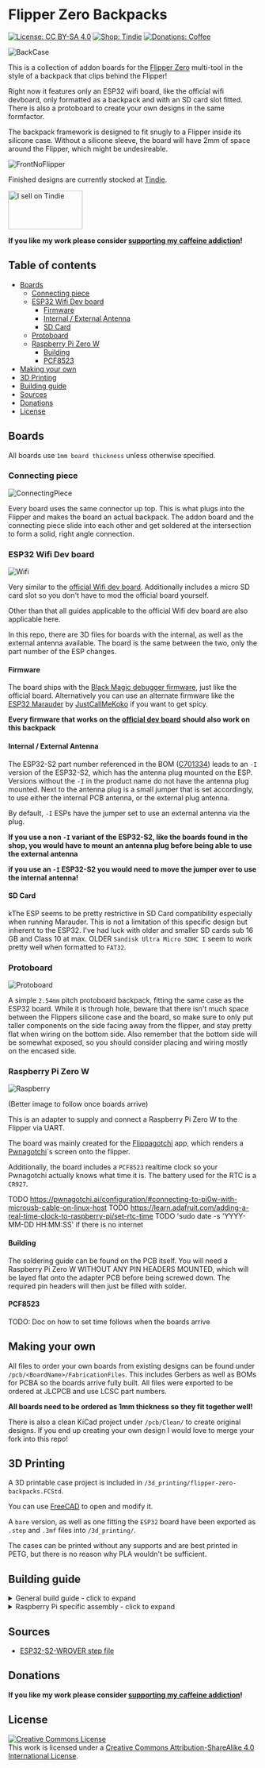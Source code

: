 # Flipper Zero Backpacks <!-- omit in toc -->

[![License: CC BY-SA 4.0](https://img.shields.io/badge/license-CC%20BY--SA%204.0-blue?style=flat-square)](https://creativecommons.org/licenses/by-sa/4.0/)
[![Shop: Tindie](https://img.shields.io/badge/shop-Tindie-blue?style=flat-square)](https://www.tindie.com/stores/binary-6/?ref=offsite_badges&utm_source=sellers_Chrismettal&utm_medium=badges&utm_campaign=badge_medium)
[![Donations: Coffee](https://img.shields.io/badge/donations-Coffee-brown?style=flat-square)](https://github.com/Chrismettal#donations)

![BackCase](/img/BackCaseWifi.png)

This is a collection of addon boards for the [Flipper Zero](https://flipperzero.one/) multi-tool in the style of a backpack that clips behind the Flipper!

Right now it features only an ESP32 wifi board, like the official wifi devboard, only formatted as a backpack and with an SD card slot fitted. There is also a protoboard to create your own designs in the same formfactor.

The backpack framework is designed to fit snugly to a Flipper inside its silicone case. Without a silicone sleeve, the board will have 2mm of space around the Flipper, which might be undesireable.

![FrontNoFlipper](img/FrontNoFlipper.png)

Finished designs are currently stocked at [Tindie](https://www.tindie.com/stores/binary-6/).

<a href="https://www.tindie.com/stores/binary-6/?ref=offsite_badges&utm_source=sellers_Chrismettal&utm_medium=badges&utm_campaign=badge_medium"><img src="https://d2ss6ovg47m0r5.cloudfront.net/badges/tindie-mediums.png" alt="I sell on Tindie" width="150" height="78"></a>

**If you like my work please consider [supporting my caffeine addiction](https://github.com/Chrismettal#donations)!**

## Table of contents <!-- omit in toc -->

- [Boards](#boards)
  - [Connecting piece](#connecting-piece)
  - [ESP32 Wifi Dev board](#esp32-wifi-dev-board)
    - [Firmware](#firmware)
    - [Internal / External Antenna](#internal--external-antenna)
    - [SD Card](#sd-card)
  - [Protoboard](#protoboard)
  - [Raspberry Pi Zero W](#raspberry-pi-zero-w)
    - [Building](#building)
    - [PCF8523](#pcf8523)
- [Making your own](#making-your-own)
- [3D Printing](#3d-printing)
- [Building guide](#building-guide)
- [Sources](#sources)
- [Donations](#donations)
- [License](#license)

## Boards

All boards use `1mm board thickness` unless otherwise specified.

### Connecting piece

![ConnectingPiece](img/ConnectingPiece.png)

Every board uses the same connector up top. This is what plugs into the Flipper and makes the board an actual backpack.
The addon board and the connecting piece slide into each other and get soldered at the intersection to form a solid, right angle connection.

### ESP32 Wifi Dev board

![Wifi](img/NiceBack.jpg)

Very similar to the [official Wifi dev board](https://shop.flipperzero.one/collections/flipper-zero-accessories/products/wifi-devboard). Additionally includes a micro SD card slot so you don't have to mod the official board yourself. 

Other than that all guides applicable to the official Wifi dev board are also applicable here.

In this repo, there are 3D files for boards with the internal, as well as the external antenna available. The board is the same between the two, only the part number of the ESP changes.

#### Firmware

The board ships with the [Black Magic debugger firmware](https://black-magic.org/), just like the official board. Alternatively you can use an alternate firmware like the [ESP32 Marauder](https://github.com/justcallmekoko/ESP32Marauder/wiki/flipper-zero) by [JustCallMeKoko](https://github.com/justcallmekoko) if you want to get spicy.

**Every firmware that works on the [official dev board](https://shop.flipperzero.one/collections/flipper-zero-accessories/products/wifi-devboard) should also work on this backpack**

#### Internal / External Antenna

The ESP32-S2 part number referenced in the BOM ([C701334](https://www.lcsc.com/product-detail/WiFi-Modules_Espressif-Systems-ESP32-S2-WROVER-I-N4R2_C701334.html)) leads to an `-I` version of the ESP32-S2, which has the antenna plug mounted on the ESP. Versions without the `-I` in the product name do not have the antenna plug mounted. Next to the antenna plug is a small jumper that is set accordingly, to use either the internal PCB antenna, or the external plug antenna.

By default, `-I` ESPs have the jumper set to use an external antenna via the plug. 

**If you use a non `-I` variant of the ESP32-S2, like the boards found in the shop, you would have to mount an antenna plug before being able to use the external antenna**

**if you use an `-I` ESP32-S2 you would need to move the jumper over to use the internal antenna!**

#### SD Card

kThe ESP seems to be pretty restrictive in SD Card compatibility especially when running Marauder. This is not a limitation of this specific design but inherent to the ESP32. I've had luck with older and smaller SD cards sub 16 GB and Class 10 at max. OLDER `Sandisk Ultra Micro SDHC I` seem to work pretty well when formatted to `FAT32`.

### Protoboard

![Protoboard](/img/ProtoNiceTop.jpg)

A simple `2.54mm` pitch protoboard backpack, fitting the same case as the ESP32 board. While it is through hole, beware that there isn't much space between the Flippers silicone case and the board, so make sure to only put taller components on the side facing away from the flipper, and stay pretty flat when wiring on the bottom side. Also remember that the bottom side will be somewhat exposed, so you should consider placing and wiring mostly on the encased side.

### Raspberry Pi Zero W

![Raspberry](/img/Raspberry.jpg)

(Better image to follow once boards arrive)

This is an adapter to supply and connect a Raspberry Pi Zero W to the Flipper via UART.

The board was mainly created for the [Flippagotchi](https://github.com/Matt-London/pwnagotchi-flipper) app, which renders a [Pwnagotchi](https://pwnagotchi.ai/)`s screen onto the flipper.

Additionally, the board includes a `PCF8523` realtime clock so your Pwnagotchi actually knows what time it is. The battery used for the RTC is a `CR927`.

TODO https://pwnagotchi.ai/configuration/#connecting-to-pi0w-with-microusb-cable-on-linux-host
TODO https://learn.adafruit.com/adding-a-real-time-clock-to-raspberry-pi/set-rtc-time 
TODO 'sudo date -s 'YYYY-MM-DD HH:MM:SS' if there is no internet

#### Building

The soldering guide can be found on the PCB itself. You will need a Raspberry Pi Zero W WITHOUT ANY PIN HEADERS MOUNTED, which will be layed flat onto the adapter PCB before being screwed down. The required pin headers will then just be filled with solder.

#### PCF8523

TODO: Doc on how to set time follows when the boards arrive

## Making your own

All files to order your own boards from existing designs can be found under `/pcb/<BoardName>/FabricationFiles`. This includes Gerbers as well as BOMs for PCBA so the boards arrive fully built. All files were exported to be ordered at JLCPCB and use LCSC part numbers.

**All boards need to be ordered as 1mm thickness so they fit together well!**

There is also a clean KiCad project under `/pcb/Clean/` to create original designs. If you end up creating your own design I would love to merge your fork into this repo!

## 3D Printing

A 3D printable case project is included in `/3d_printing/flipper-zero-backpacks.FCStd`.

You can use [FreeCAD](https://www.freecad.org/) to open and modify it. 

A `bare` version, as well as one fitting the `ESP32` board have been exported as `.step` and `.3mf` files into `/3d_printing/`.

The cases can be printed without any supports and are best printed in PETG, but there is no reason why PLA wouldn't be sufficient.

## Building guide

<details>
  <summary markdown="span">General build guide - click to expand</summary>

  **Step 1 - Clamp the back board vertically**

  ![Step1](/img/Manual_step1.jpg)

  **Step 2 - Slide on the connecting piece**

  ![Step2](/img/Manual_step2.jpg)

  **Step 3 - Solder down one of the connectors**

  You don't have to care about the angle of the boards for now.

  ![Step3](/img/Manual_step3.jpg)

  **Step 4 - Reflow the connection, aligning the boards at 90 degrees**

  ![Step](/img/Manual_step4.jpg)

  **Step 5 - Make sure the boards are also aligned when viewed from the front**

  ![Step5](/img/Manual_step5.jpg)

  **Step 6 - Solder the remaining connections on the top**

  ![Step6](/img/Manual_step6.jpg)

  **Step 7 - Make sure that none of the connections are bridged between the pads horizontally**

  ![Step7](/img/Manual_step7.jpg)

  **Step 8 - Flip the board around so you can see the bottom connections**

  ![Step8](/img/Manual_step8.jpg)

  **Step 9 - Solder the bottom connections**

  ![Step9](/img/Manual_step9.jpg)

  **Step 10 - Flip the board around again and solder the pin headers**

  Make sure to get them at a right angle to the board as well. Otherwise you will put stress on the board when inserting into the Flipper.

  ![Step10](/img/Manual_step10.jpg)

  **Step 11 - Optional - Find the 3D printed case and screws**

  ![Step11](/img/Manual_step11.jpg)

  <details>
    <summary markdown="span">Excursion: Installing the antenna jack for external antenna boards</summary>

  **Step 11.1 - Insert the antenna jack into the slot and fix nut from the outside**

  ![Step11.1](/img/Manual_step11_1.jpg)
  
  ![Step11.1b](/img/Manual_step11_1b.jpg)

  **Step 11.2 - Plug antenna extension into the board**
  
  ![Step11.2](/img/Manual_step11_2.jpg)

  **Step 11.3 - Carefully route the extension while inserting the board**
  
  ![Step11.3](/img/Manual_step11_3.jpg)

  **Step 11.4 - Make sure the board is seated without pinching the wire**
  
  ![Step11.4](/img/Manual_step11_4.jpg)

  </details>

  **Step 12 - Slide the board into the case and screw down the 3 mounting points**

  ![Step12](/img/Manual_step12.jpg)

</details>

<details>
  <summary markdown="span">Raspberry Pi specific assembly - click to expand</summary>

  **Step 0 - Find the Wifi board and read the instructions as printed on the board**

  ![Step0](/img/Manual_Wifi_step0.jpg)

  **Step 1 - Place the Raspberry on top of the board**

  Note the lack of pin headers. The board won't fit with headers installed!

  ![Step1](/img/Manual_Wifi_step1.jpg)

  **Step 2 - Screw down the raspberry using M2.5 screws and nuts from behind**

  The screws are countersunk into the PCB so they will be flat from the outside

  ![Step2](/img/Manual_Wifi_step2.jpg)

  **Step 3 - Solder the 7 connections through both boards**

  With the Raspberry face down, heat the pads from the backpack board and apply solder into the hole. You will see the solder "bubble down" through both holes forming a connection between the boards.

  Flipping the board to the front you should see solder ran all the way through both boards. This picture shows 50% of the solder process done, having soldered only from the back:

  ![Step3](/img/Manual_Wifi_step3.jpg)

  When it looks like this, apply some solder from the top as well to make the connections look nice from both sides.

  **Step 4 - The finished board should look like this**

  You should now see clean connections between both sides of the board. You can now insert the CR927 battery for the RTC if desired, and continue with the rest of the general build guide, to assemble your backpack.

  ![Step4](/img/Manual_Wifi_step4.jpg)

</details>

## Sources

- [ESP32-S2-WROVER step file](https://grabcad.com/library/esp32-s2-wrover-1)

## Donations

**If you like my work please consider [supporting my caffeine addiction](https://github.com/Chrismettal#donations)!**

## License

 <a rel="CClicense" href="http://creativecommons.org/licenses/by-sa/4.0/"><img alt="Creative Commons License" style="border-width:0" src="https://i.creativecommons.org/l/by-sa/4.0/88x31.png" /></a><br />This work is licensed under a <a rel="license" href="http://creativecommons.org/licenses/by-sa/4.0/">Creative Commons Attribution-ShareAlike 4.0 International License</a>.
